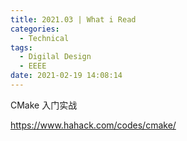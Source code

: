 ```yaml
---
title: 2021.03 | What i Read
categories:
  - Technical
tags:
  - Digilal Design
  - EEEE
date: 2021-02-19 14:08:14
---
```


CMake 入门实战

https://www.hahack.com/codes/cmake/

<!-- more -->